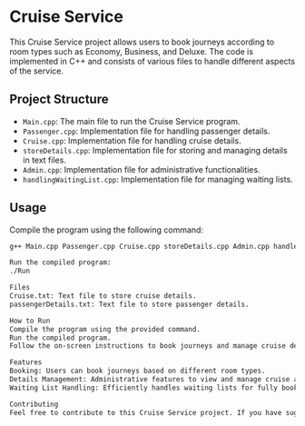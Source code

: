 # Cruise Service

This Cruise Service project allows users to book journeys according to room types such as Economy, Business, and Deluxe. The code is implemented in C++ and consists of various files to handle different aspects of the service.

## Project Structure

- `Main.cpp`: The main file to run the Cruise Service program.
- `Passenger.cpp`: Implementation file for handling passenger details.
- `Cruise.cpp`: Implementation file for handling cruise details.
- `storeDetails.cpp`: Implementation file for storing and managing details in text files.
- `Admin.cpp`: Implementation file for administrative functionalities.
- `handlingWaitingList.cpp`: Implementation file for managing waiting lists.

## Usage

Compile the program using the following command:

```bash
g++ Main.cpp Passenger.cpp Cruise.cpp storeDetails.cpp Admin.cpp handleWaitingList.cpp -o Run

Run the compiled program:
./Run

Files
Cruise.txt: Text file to store cruise details.
passengerDetails.txt: Text file to store passenger details.

How to Run
Compile the program using the provided command.
Run the compiled program.
Follow the on-screen instructions to book journeys and manage cruise details.

Features
Booking: Users can book journeys based on different room types.
Details Management: Administrative features to view and manage cruise and passenger details.
Waiting List Handling: Efficiently handles waiting lists for fully booked rooms.

Contributing
Feel free to contribute to this Cruise Service project. If you have suggestions or find any issues, please open an issue or create a pull request.
